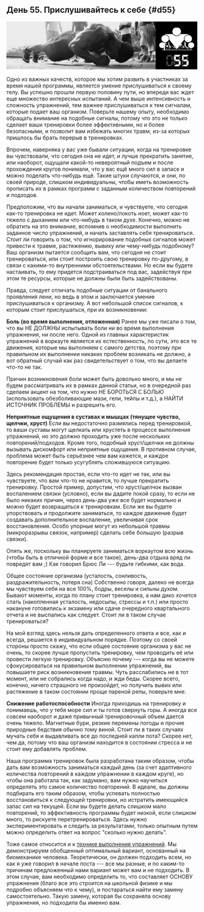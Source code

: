 ## День 55. Прислушивайтесь к себе {#d55}

![](src/img/55.jpg)

Одно из важных качеств, которое мы хотим развить в участниках за время нашей программы, является умение прислушиваться к своему телу. Вы успешно прошли первую половину пути, но впереди вас ждет еще множество интересных испытаний. А чем выше интенсивность и сложность упражнений, тем важнее прислушиваться к тем сигналам, которые подает ваш организм. Поверьте нашему опыту, необходимо обращать внимание на подобные сигналы, потому что это не только сделает ваши тренировки более эффективными, но и более безопасными, и позволит вам избежать многих травм, из-за которых пришлось бы брать перерыв в тренировках. 

Впрочем, наверняка у вас уже бывали ситуации, когда на тренировке вы чувствовали, что сегодня она не идет, и лучше прекратить занятие, или наоборот, ощущали какой-то невероятный подъем и после прохождения кругов понимали, что у вас ещё много сил в запасе и можно поделать что-нибудь ещё. Такие штуки случаются, и они, по своей природе, слишком индивидуальны, чтобы иметь возможность прописать их в рамках программ с заданным количеством повторений и подходов. 

Предположим, что вы начали заниматься, и чувствуете, что сегодня как-то тренировка не идет. Может колено/локоть ноет, может как-то тяжело с дыханием или что-нибудь в таком духе. Конечно, можно не обратить на это внимание, вспомнив о необходимости выполнить заданное число упражнений, и начать заставлять себя тренироваться. Стоит ли говорить о том, что игнорирование подобных сигналов может привести к травме, растяжению, вывиху или чему-нибудь подобному? Ваш организм пытается сообщить вам, что сегодня не стоит тренироваться, или стоит построить свою тренировку по-другому, в связи с какими-то внутренними обстоятельствами. Но если вы будете настаивать, то ему придется подстраиваться под вас, задействуя при этом те ресурсы, которые не должны были быть задействованы. 

Правда, следует отличать подобные ситуации от банального проявления лени, но ведь в этом и заключается умение прислушиваться к организму. А вот небольшой список сигналов, к которым стоит прислушаться, при их возникновении: 

**Боль (во время выполнения, отложенная)** 
Ранее мы уже писали о том, что вы НЕ ДОЛЖНЫ испытывать боли ни во время выполнения упражнения, ни после него. Одной из главных характеристик упражнений в воркауте является их естественность, по сути, это все те движения, которые мы выполняем с самого детства, поэтому при правильном их выполнении никаких проблем возникать не должно, а вот обратный случай как раз свидетельствует о том, что вы делаете что-то не так. 

Причин возникновения боли может быть довольно много, и мы не будем рассматривать их в рамках данной статьи, но в очередной раз сделаем акцент на том, что нужно НЕ БОРОТЬСЯ С БОЛЬЮ (использовать обезболивающие мази, гели, тейпы и т.д.), а НАЙТИ ИСТОЧНИК ПРОБЛЕМЫ и разрешить его. 

**Неприятные ощущения в суставах и мышцах (тянущее чувство, щелчки, хруст)** 
Если вы недостаточно размялись перед тренировкой, то ваши суставы могут щелкать или хрустеть в процессе выполнения упражнений, но это должно проходить уже после нескольких повторений/подходов. Кроме того, подобный хруст/щелчки не должны вызывать дискомфорт или неприятные ощущения. В противном случае, проблема может быть серьёзнее чем вам кажется, и каждое повторение будет только усугублять сложившуюся ситуацию. 

Здесь рекомендация простая, если что-то идет не так, или вы чувствуете, что вам что-то не нравится, то лучше прекратить тренировку. Простой пример, допустим, что хруст/щелчок вызван воспалением связки (условно), если вы дадите покой сразу, то если не было никаких причин, через день-два уже все будет нормально и можно будет возвращаться к тренировкам. Если же вы будете упорствовать и продолжите заниматься, то каждое движение будет создавать дополнительное воспаление, увеличивая срок восстановления. Особо упорные могут из небольшой травмы (микроразрывы связок, например) сделать себе большую (разрыв связки). 

Опять же, поскольку вы планируете заниматься воркаутом всю жизнь (чтобы быть в отличной форме и все такое), день-два отдыха вряд ли повредят вам ;) Как говорил Брюс Ли --- будьте гибкими, как вода. 

Общее состояние организма (усталость, сонливость, раздражительность, потеря сна) Собственно говоря, далеко не всегда мы чувствуем себя на все 100%, бодры, веселы и сильны духом. Бывают моменты, когда по плану стоит тренировка, а нам дико хочется спать (накопленная усталость, недосыпы, стрессы и т.п.) или просто накануне готовились к экзамену или сдаче очередного квартального отчета и не выспались как следует. Стоит ли в таком случае тренироваться? 

На мой взгляд здесь нельзя дать определенного ответа и все, как и всегда, решается в индивидуальном порядке. Поэтому со своей стороны просто скажу, что если общее состояние организма у вас не очень, то скорее лучше пропустить тренировку, чем проводить её или провести легкую тренировку. Объясню почему --- когда вы не можете сфокусироваться на правильном выполнении упражнений, вы повышаете риск возникновения травмы. Чуть расслабились не в тот момент, или не собрались когда надо, и жди беды. Скорее всего, конечно, ничего страшного не произойдет, но получить вывих или растяжение в таком состоянии проще пареной репы, поверьте мне. 

**Снижение работоспособности** 
Иногда приходишь на тренировку и понимаешь, что у тебя море сил и ты готов свернуть горы. А иногда все совсем наоборот и даже привычный тренировочный объем дается очень тяжело. Магнитные бури, резкие перемены погоды и прочие природные бедствия обычно тому виной. Стоит ли в таких случаях мучать себя и выдавливать все до последней капли пота? Скорее нет, чем да, потому что ваш организм находится в состоянии стресса и не стоит ему добавлять проблем. 

Наша программа тренировок была разработана таким образом, чтобы дать вам возможность заниматься каждый день (за счет адаптивного количества повторений в каждом упражнении в каждом круге), но чтобы она работала так, как задумано, вам нужно научиться определять это самое количество повторений. В идеале, вы должны подбирать его таким образом, чтобы успевать полностью восстановиться к следующей тренировки, но истратить имеющийся запас сил на текущей. Если вы будете делать слишком мало повторений, то эффективность программы будет низкой, если слишком много, то рискуете перетренироваться. Здесь нужно экспериментировать и следить за результатами, только опытным путем можно определить ответ на вопрос "сколько нужно делать". 

Тоже самое относится и к [технике выполнения упражнений](http://workout.su/forum_thread/4006). Мы демонстрируем обобщенный оптимальный вариант, основанный на биомеханике человека. Теоретически, он должен подходить всем, но как я уже говорил в начале поста --- все мы разные, и по каким-то причинам предложенный нами вариант может вам и не подходить. В этом случае, вам необходимо определить то, что составляет ОСНОВУ упражнения (благо все это строится на школьной физике и мы подробно объясняем что к чему), и постараться найти ему замену самостоятельно. Такую замену, которая бы сохраняла основу упражнения, но подходила бы именно вам. 

